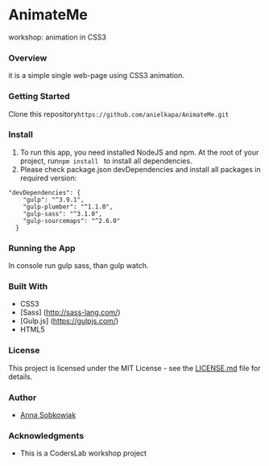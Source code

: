 # AnimateMe
workshop: animation in CSS3

### Overview
it is a simple single web-page using CSS3 animation.

### Getting Started
Clone this repository```https://github.com/anielkapa/AnimateMe.git```

### Install
1. To run this app, you need installed NodeJS and npm. At the root of your project, run```npm install ``` to install all dependencies.
2. Please check package.json devDependencies and install all packages in required version:
```
"devDependencies": {
    "gulp": "^3.9.1",
    "gulp-plumber": "^1.1.0",
    "gulp-sass": "^3.1.0",
    "gulp-sourcemaps": "^2.6.0"
  }
```

### Running the App
In console run gulp sass, than gulp watch.

### Built With
* CSS3
* [Sass] (http://sass-lang.com/)
* [Gulp.js] (https://gulpjs.com/)
* HTML5

### License
This project is licensed under the MIT License - see the [LICENSE.md](LICENSE.md) file for details.

### Author
* [Anna Sobkowiak](https://github.com/anielkapa)

### Acknowledgments
* This is a CodersLab workshop project
